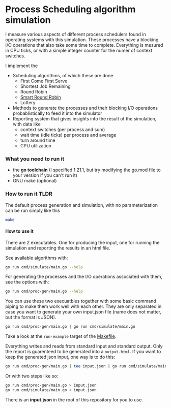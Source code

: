 # Process Scheduling algorithm simulation

I measure various aspects of different process schedulers found in operating systems with this simulation.
These processes have a blocking I/O operations that also take some time to complete. Everything is mesured in CPU ticks, or with a simple integer counter for the numer of context switches.

I implement the 
 - Scheduling algorithms, of which these are done
    - First Come First Serve
    - Shortest Job Remaining
    - Round Robin
    - [Smart Round Robin](https://ieeexplore.ieee.org/abstract/document/9114602)
    - Lottery
 - Methods to generate the processes and their blocking I/O operations probablistically to feed it into the simulator
 - Reporting system that gives insights into the result of the simulation, with data like
    - context switches (per process and sum)
    - wait time (idle ticks) per process and average
    - turn around time
    - CPU utilization

### What you need to run it
 - the **go toolchain** (I specified 1.21.1, but try modifying the go.mod file to your version if you can't run it)
 - GNU make (optional)

### How to run it TLDR

 The default process generation and simulation, with no parameterization can be run simply like this
```sh
make
```

#### How to use it 

There are 2 executables. One for producing the input, one for running the simulation and reporting the results in an html file.

See available algorithms with:
```sh
go run cmd/simulate/main.go --help
```

For generating the processes and the I/O operations associated with them, see the options with:
```sh
go run cmd/proc-gen/main.go --help
```
You can use these two execuatbles together with some basic command piping to make them work well with each other. They are only separated in case you want to generate your own input.json file (name does not matter, but the format is JSON).

```sh
go run cmd/proc-gen/main.go | go run cmd/simulate/main.go
```
Take a look at the `run-example` target of the [Makefile](./Makefile).

Everything writes and reads from standard input and standard output. Only the report is guarenteed to be generated into a `output.html`. If you want to keep the generated json input, one way is to do this:
```sh
go run cmd/proc-gen/main.go | tee input.json | go run cmd/simulate/main.go
```

Or with two steps like so:
```sh
go run cmd/proc-gen/main.go > input.json 
go run cmd/simulate/main.go < input.json
```

There is an **input.json** in the root of this repository for you to use.
